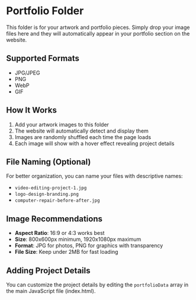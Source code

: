 # Portfolio Folder

This folder is for your artwork and portfolio pieces. Simply drop your image files here and they will automatically appear in your portfolio section on the website.

## Supported Formats
- JPG/JPEG
- PNG
- WebP
- GIF

## How It Works
1. Add your artwork images to this folder
2. The website will automatically detect and display them
3. Images are randomly shuffled each time the page loads
4. Each image will show with a hover effect revealing project details

## File Naming (Optional)
For better organization, you can name your files with descriptive names:
- `video-editing-project-1.jpg`
- `logo-design-branding.png`
- `computer-repair-before-after.jpg`

## Image Recommendations
- **Aspect Ratio**: 16:9 or 4:3 works best
- **Size**: 800x600px minimum, 1920x1080px maximum
- **Format**: JPG for photos, PNG for graphics with transparency
- **File Size**: Keep under 2MB for fast loading

## Adding Project Details
You can customize the project details by editing the `portfolioData` array in the main JavaScript file (index.html).
